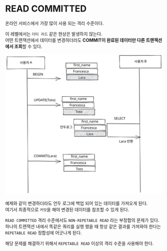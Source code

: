 # READ COMMITTED

온라인 서비스에서 가장 많이 사용 되는 격리 수준이다.

이 레벨에서는 `더티 리드` 같은 현상은 발생하지 않는다.\
어떤 트랜잭션에서 데이터를 변경하더라도 **COMMIT이 완료된 데이터만 다른 트랜잭션에서 조회**할 수 있다.

<img src="../../../.gitbook/assets/file.excalidraw (2) (1).svg" alt="" class="gitbook-drawing">

예제와 같이 변경하더라도 언두 로그에 백업 되어 있는 데이터를 가져오게 된다.\
여기서 최종적으로 `커밋`을 해야 변경된 데이터를 참조할 수 있게 된다.

`READ COMMITTED` 격리 수준에서도 `NON-REPETABLE READ` 라는 부정합의 문제가 있다.\
하나의 트랜잭션 내에서 똑같은 쿼리를 실행 했을 때 항상 같은 결과를 가져와야 한다는 `REPETABLE READ` 정합성에 어긋나게 된다.

해당 문제를 해결하기 위해서 `REPETABLE READ` 이상의 격리 수준을 사용해야 한다.
